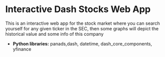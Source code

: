 # Interactive Dash Stocks Web App

This is an interactive web app for the stock market where you can search yourself for any given ticker in the SEC, then some graphs will depict the historical value and some info of this company 

* **Python libraries:** panads,dash, datetime, dash_core_components, yfinance
